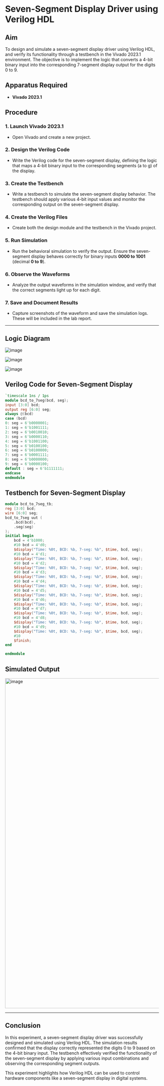 # Seven-Segment Display Driver using Verilog HDL

## Aim  
To design and simulate a seven-segment display driver using Verilog HDL, and verify its functionality through a testbench in the Vivado 2023.1 environment. The objective is to implement the logic that converts a 4-bit binary input into the corresponding 7-segment display output for the digits 0 to 9.

## Apparatus Required  
- **Vivado 2023.1**  

## Procedure  

### 1. Launch Vivado 2023.1  
- Open Vivado and create a new project.  

### 2. Design the Verilog Code  
- Write the Verilog code for the seven-segment display, defining the logic that maps a 4-bit binary input to the corresponding segments (a to g) of the display.  

### 3. Create the Testbench  
- Write a testbench to simulate the seven-segment display behavior. The testbench should apply various 4-bit input values and monitor the corresponding output on the seven-segment display.  

### 4. Create the Verilog Files  
- Create both the design module and the testbench in the Vivado project.  

### 5. Run Simulation  
- Run the behavioral simulation to verify the output. Ensure the seven-segment display behaves correctly for binary inputs **0000 to 1001** (decimal **0 to 9**).  

### 6. Observe the Waveforms  
- Analyze the output waveforms in the simulation window, and verify that the correct segments light up for each digit.  

### 7. Save and Document Results  
- Capture screenshots of the waveform and save the simulation logs. These will be included in the lab report.  

---
## Logic Diagram

![image](https://github.com/user-attachments/assets/e561cdb5-b1b0-42d0-94f5-e1efaec9704c)

![image](https://github.com/user-attachments/assets/dc32254e-f88d-471a-a2ba-e4ec5eb3fc11)

![image](https://github.com/user-attachments/assets/a8a8921e-0a37-4697-86d8-0c43cd8aef5a)

## Verilog Code for Seven-Segment Display  

```verilog
`timescale 1ns / 1ps
module bcd_to_7seg(bcd, seg);
input [3:0] bcd;
output reg [6:0] seg;
always @(bcd)
case (bcd)
0: seg = 6'b0000001;
1: seg = 6'b1001111;
2: seg = 6'b0010010;
3: seg = 6'b0000110;
4: seg = 6'b1001100;
5: seg = 6'b0100100;
6: seg = 6'b0100000;
7: seg = 6'b0001111;
8: seg = 6'b0000000;
9: seg = 6'b0000100;
default : seg = 6'b1111111;
endcase
endmodule
```
## Testbench for Seven-Segment Display
```verilog
module bcd_to_7seg_tb;
reg [3:0] bcd;
wire [6:0] seg;
bcd_to_7seg uut (
    .bcd(bcd),
    .seg(seg)
);
initial begin
    bcd = 4'b1000;
    #10 bcd = 4'd0;
    $display("Time: %0t, BCD: %b, 7-seg: %b", $time, bcd, seg);
    #10 bcd = 4'd1;
    $display("Time: %0t, BCD: %b, 7-seg: %b", $time, bcd, seg);
    #10 bcd = 4'd2;
    $display("Time: %0t, BCD: %b, 7-seg: %b", $time, bcd, seg);
    #10 bcd = 4'd3;
    $display("Time: %0t, BCD: %b, 7-seg: %b", $time, bcd, seg);
    #10 bcd = 4'd4;
    $display("Time: %0t, BCD: %b, 7-seg: %b", $time, bcd, seg);
    #10 bcd = 4'd5;
    $display("Time: %0t, BCD: %b, 7-seg: %b", $time, bcd, seg);
    #10 bcd = 4'd6;
    $display("Time: %0t, BCD: %b, 7-seg: %b", $time, bcd, seg);
    #10 bcd = 4'd7;
    $display("Time: %0t, BCD: %b, 7-seg: %b", $time, bcd, seg);
    #10 bcd = 4'd8;
    $display("Time: %0t, BCD: %b, 7-seg: %b", $time, bcd, seg);
    #10 bcd = 4'd9;
    $display("Time: %0t, BCD: %b, 7-seg: %b", $time, bcd, seg);
    #10 
    $finish;
end

endmodule

```
## Simulated Output

<img width="1920" height="1080" alt="image" src="https://github.com/user-attachments/assets/bd80652c-9f34-42f5-8aae-6b003ff70b0a" />


---

## Conclusion
In this experiment, a seven-segment display driver was successfully designed and simulated using Verilog HDL. The simulation results confirmed that the display correctly represented the digits 0 to 9 based on the 4-bit binary input. The testbench effectively verified the functionality of the seven-segment display by applying various input combinations and observing the corresponding segment outputs.

This experiment highlights how Verilog HDL can be used to control hardware components like a seven-segment display in digital systems.

